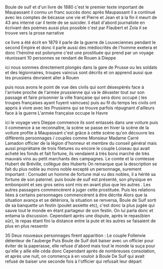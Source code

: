 Boule de suif et d'un livre de 1880 c'est le premier texte important de Maupassant il connu un franc succès donc après Maupassant il a continué avec les comptes de bécasse une vie et Pierre et Jean et à la fin il meurt de 43 ans interné car il tente de se suicider. il était d'abord journaliste en écrivant des poèmes aussi plus possible c'est par Flaubert et Zola il se trouve vers la prose narrative


ce livre a été écrit en 1879 il parle de la guerre de Louveciennes pendant le second Empire et donc il parle aussi des médiocrités de l'homme exetera et donc l'héroïne est polonyme c'est une prostituée qui prend par un voyage réunissant 10 personnes se rendant de Rouen à Dieppe


ici nous sommes directement plongés dans la gare de Prusse ou les soldats et des légionnaires, troupes vaincus sont décrits et on apprend aussi que les prussiens devraient aller à Rouen

puis nous avons le point de vue des civils qui sont désespérés face à l'arrivée proche de l'armée prussienne qui va le dévaster tout sur son passage et faire prisonnier la ville française  qui sera donc occupé ( les troupes françaises ayant fuyent vaincues)
puis au fil du temps les civils ont appris à vivre avec les Prussiens qui se trouve parfois répugnant d'ailleurs face à la guerre
L'armée française occupe le Havre

ici le voyage vers Dieppe commence ils sont entassés dans une voiture puis il commence à se reconnaître, la scène se passe en hiver
la scène de la voiture profite à Maupassant c'est grâce à cette scène qu'on découvre les différents personnages / couples comme Monsieur Madame Carré Lamadon officier de la légion d'honneur et membre du conseil général mais aussi propriétaire de trois filetures ou encore le couple Loiseau qui avait acheté les fonds et fait fortune, ils vendaient à très bons marché de très mauvais vins au petit marchants des campagnes.
Le comte et la comtesse Hubert de Bréville, collègue des Huberts
On remarque que la description se fait du plus noble au moins noble excepté un personnage, surement important : Cornudet un homme de fortune mal vu des nobles, il a hérité sa fortune de son paternel. 
puis boule de suif est présenté, son physique en embonpoint et ses gros seins sont  mis en avant plus que les autres .
Les autres passagers commencèrent à juger cette prostituée.
Puis les relations liées à certains personnages commencèrent à être décrite
Alors que la situation avança et se détériora, la situation se renversa, Boule de Suif sorti de sa banquette un festin (poulet assiette etc), c'est donc la plus jugée qui sauve tout le monde en étant partageur de son festin. On lui parla donc et entama la discussion. Cependant après une dispute, après le repas(bien sûr), le repas étant fini la distance entre la pute et les autres se faisaient de plus en plus ressentir


35
Deux nouveaux personnages firent apparition : Le couple Follenvie détenteur de l'auberge 
Puis Boule de Suif doit baiser avec un officier pour éviter de la paperasse,  elle refuse d'abord mais tout le monde la suça pour qu'elle y aille elle céda donc
Cependant après de nombreuses consolation, et après une nuit, on commença à en vouloir à Boule De Suif qui avait refusé de baiser une seconde fois à l'officier qui refusait leur départ